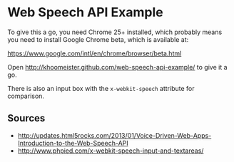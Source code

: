 Web Speech API Example
======================
To give this a go, you need Chrome 25+ installed, which probably means you need to install Google Chrome beta, which is available at:

<https://www.google.com/intl/en/chrome/browser/beta.html>

Open <http://khoomeister.github.com/web-speech-api-example/> to give it a go.

There is also an input box with the `x-webkit-speech` attribute for comparison.

Sources
-------
* <http://updates.html5rocks.com/2013/01/Voice-Driven-Web-Apps-Introduction-to-the-Web-Speech-API>
* <http://www.phpied.com/x-webkit-speech-input-and-textareas/>